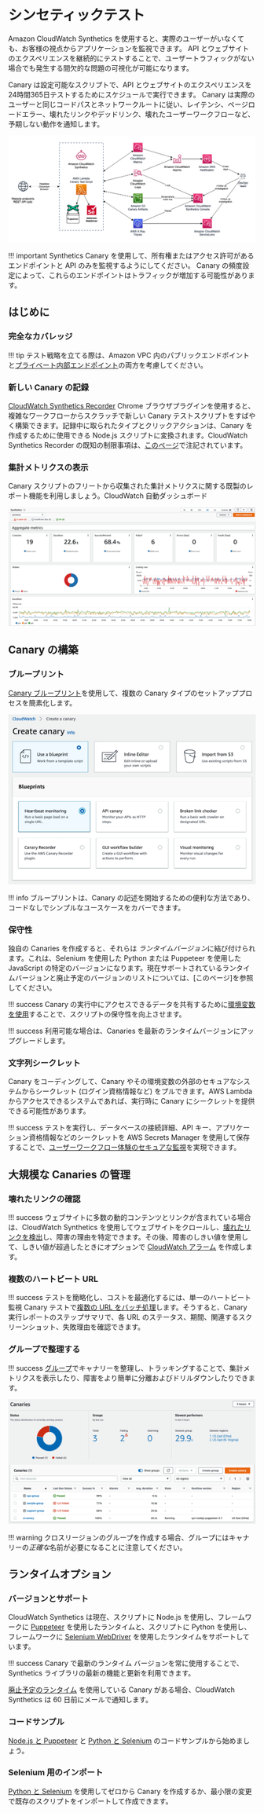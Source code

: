 # シンセティックテスト

Amazon CloudWatch Synthetics を使用すると、実際のユーザーがいなくても、お客様の視点からアプリケーションを監視できます。
API とウェブサイトのエクスペリエンスを継続的にテストすることで、ユーザートラフィックがない場合でも発生する間欠的な問題の可視化が可能になります。

Canary は設定可能なスクリプトで、API とウェブサイトのエクスペリエンスを 24時間365日テストするためにスケジュールで実行できます。
Canary は実際のユーザーと同じコードパスとネットワークルートに従い、レイテンシ、ページロードエラー、壊れたリンクやデッドリンク、壊れたユーザーワークフローなど、予期しない動作を通知します。

![CloudWatch Synthetics architecture](../images/synthetics0.png)

!!! important
    Synthetics Canary を使用して、所有権またはアクセス許可があるエンドポイントと API のみを監視するようにしてください。
    Canary の頻度設定によって、これらのエンドポイントはトラフィックが増加する可能性があります。

## はじめに

### 完全なカバレッジ

!!! tip
    テスト戦略を立てる際は、Amazon VPC 内のパブリックエンドポイントと[プライベート内部エンドポイント](https://aws.amazon.com/blogs/mt/monitor-your-private-endpoints-using-cloudwatch-synthetics/)の両方を考慮してください。

### 新しい Canary の記録

[CloudWatch Synthetics Recorder](https://chrome.google.com/webstore/detail/cloudwatch-synthetics-rec/bhdnlmmgiplmbcdmkkdfplenecpegfno) Chrome ブラウザプラグインを使用すると、複雑なワークフローからスクラッチで新しい Canary テストスクリプトをすばやく構築できます。記録中に取られたタイプとクリックアクションは、Canary を作成するために使用できる Node.js スクリプトに変換されます。CloudWatch Synthetics Recorder の既知の制限事項は、[このページ](https://docs.aws.amazon.com/ja_jp/AmazonCloudWatch/latest/monitoring/CloudWatch_Synthetics_Canaries_Recorder.html#CloudWatch_Synthetics_Canaries_Recorder-limitations)で注記されています。

### 集計メトリクスの表示

Canary スクリプトのフリートから収集された集計メトリクスに関する既製のレポート機能を利用しましょう。CloudWatch 自動ダッシュボード

![The CloudWatch Dashboard for Synthetics](../images/synthetics1.png)

## Canary の構築

### ブループリント

[Canary ブループリント](https://docs.aws.amazon.com/ja_jp/AmazonCloudWatch/latest/monitoring/CloudWatch_Synthetics_Canaries_Blueprints.html)を使用して、複数の Canary タイプのセットアッププロセスを簡素化します。

![Multiple ways to create a synthetics canary](../images/synthetics2.png)

!!! info
    ブループリントは、Canary の記述を開始するための便利な方法であり、コードなしでシンプルなユースケースをカバーできます。

### 保守性

独自の Canaries を作成すると、それらは *ランタイムバージョン*に結び付けられます。これは、Selenium を使用した Python または Puppeteer を使用した JavaScript の特定のバージョンになります。現在サポートされているランタイムバージョンと廃止予定のバージョンのリストについては、[このページ]を参照してください。

!!! success
    Canary の実行中にアクセスできるデータを共有するために[環境変数を使用](https://aws.amazon.com/blogs/mt/using-environment-variables-with-amazon-cloudwatch-synthetics/)することで、スクリプトの保守性を向上させます。
    
!!! success
    利用可能な場合は、Canaries を最新のランタイムバージョンにアップグレードします。

### 文字列シークレット

Canary をコーディングして、Canary やその環境変数の外部のセキュアなシステムからシークレット (ログイン資格情報など) をプルできます。AWS Lambda からアクセスできるシステムであれば、実行時に Canary にシークレットを提供できる可能性があります。 

!!! success
    テストを実行し、データベースの接続詳細、API キー、アプリケーション資格情報などのシークレットを AWS Secrets Manager を使用して保存することで、[ユーザーワークフロー体験のセキュアな監視](https://aws.amazon.com/blogs/mt/secure-monitoring-of-user-workflow-experience-using-amazon-cloudwatch-synthetics-and-aws-secrets-manager/)を実現できます。

## 大規模な Canaries の管理

### 壊れたリンクの確認

!!! success
    ウェブサイトに多数の動的コンテンツとリンクが含まれている場合は、CloudWatch Synthetics を使用してウェブサイトをクロールし、[壊れたリンクを検出](https://aws.amazon.com/blogs/mt/cloudwatch-synthetics-to-find-broken-links-on-your-website/)し、障害の理由を特定できます。その後、障害のしきい値を使用して、しきい値が超過したときにオプションで [CloudWatch アラーム](../../toosl/alarms/) を作成します。

### 複数のハートビート URL

!!! success
    テストを簡略化し、コストを最適化するには、単一のハートビート監視 Canary テストで[複数の URL をバッチ処理](https://aws.amazon.com/blogs/mt/simplify-your-canary-by-batching-multiple-urls-in-amazon-cloudwatch-synthetics/)します。そうすると、Canary 実行レポートのステップサマリで、各 URL のステータス、期間、関連するスクリーンショット、失敗理由を確認できます。

### グループで整理する

!!! success
    [グループ](https://docs.aws.amazon.com/ja_jp/AmazonCloudWatch/latest/monitoring/CloudWatch_Synthetics_Groups.html)でキャナリーを整理し、トラッキングすることで、集計メトリクスを表示したり、障害をより簡単に分離およびドリルダウンしたりできます。

![Organize and track canaries in groups](../images/synthetics3.png)  

!!! warning
    クロスリージョンのグループを作成する場合、グループにはキャナリーの*正確な*名前が必要になることに注意してください。

## ランタイムオプション

### バージョンとサポート

CloudWatch Synthetics は現在、スクリプトに Node.js を使用し、フレームワークに [Puppeteer](https://github.com/puppeteer/puppeteer) を使用したランタイムと、スクリプトに Python を使用し、フレームワークに [Selenium WebDriver](https://www.selenium.dev/documentation/webdriver/) を使用したランタイムをサポートしています。

!!! success
    Canary で最新のランタイム バージョンを常に使用することで、Synthetics ライブラリの最新の機能と更新を利用できます。

[廃止予定のランタイム](https://docs.aws.amazon.com/ja_jp/AmazonCloudWatch/latest/monitoring/CloudWatch_Synthetics_Canaries_Library.html#CloudWatch_Synthetics_Canaries_runtime_support) を使用している Canary がある場合、CloudWatch Synthetics は 60 日前にメールで通知します。

### コードサンプル

[Node.js と Puppeteer](https://docs.aws.amazon.com/AmazonCloudWatch/latest/monitoring/CloudWatch_Synthetics_Canaries_Samples.html#CloudWatch_Synthetics_Canaries_Samples_nodejspup) と [Python と Selenium](https://docs.aws.amazon.com/AmazonCloudWatch/latest/monitoring/CloudWatch_Synthetics_Canaries_Samples.html#CloudWatch_Synthetics_Canaries_Samples_pythonsel) のコードサンプルから始めましょう。

### Selenium 用のインポート

[Python と Selenium](https://aws.amazon.com/blogs/mt/create-canaries-in-python-and-selenium-using-amazon-cloudwatch-synthetics/) を使用してゼロから Canary を作成するか、最小限の変更で既存のスクリプトをインポートして作成できます。
